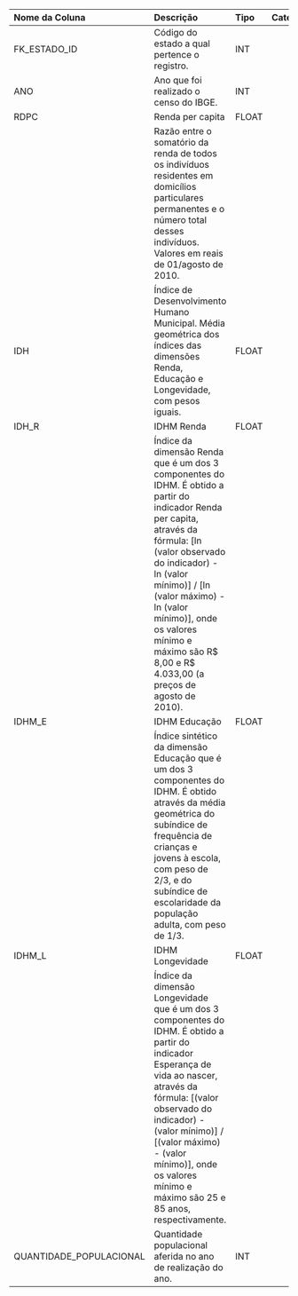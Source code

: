 | Nome da Coluna          | Descrição                                                                                                                                                                                                                                                                                                                    | Tipo   | Categorias   | Observação    |
|:------------------------|:-----------------------------------------------------------------------------------------------------------------------------------------------------------------------------------------------------------------------------------------------------------------------------------------------------------------------------|:-------|:-------------|:--------------|
| FK_ESTADO_ID            | Código do estado a qual pertence o registro.                                                                                                                                                                                                                                                                                 | INT    |              |               |
| ANO                     | Ano que foi realizado o censo do IBGE.                                                                                                                                                                                                                                                                                       | INT    |              |               |
| RDPC                    | Renda per capita                                                                                                                                                                                                                                                                                                             | FLOAT  |              |               |
|                         | Razão entre o somatório da renda de todos os indivíduos residentes em domicílios particulares permanentes e o número total desses indivíduos. Valores em reais de 01/agosto de 2010.                                                                                                                                         |        |              |               |
| IDH                     | Índice de Desenvolvimento Humano Municipal. Média geométrica dos índices das dimensões Renda, Educação e Longevidade, com pesos iguais.                                                                                                                                                                                      | FLOAT  |              |               |
| IDH_R                   | IDHM Renda                                                                                                                                                                                                                                                                                                                   | FLOAT  |              |               |
|                         | Índice da dimensão Renda que é um dos 3 componentes do IDHM. É obtido a partir do indicador Renda per capita, através da fórmula: [ln (valor observado do indicador) - ln (valor mínimo)] / [ln (valor máximo) - ln (valor mínimo)], onde os valores mínimo e máximo são R$ 8,00 e R$ 4.033,00 (a preços de agosto de 2010). |        |              |               |
| IDHM_E                  | IDHM Educação                                                                                                                                                                                                                                                                                                                | FLOAT  |              |               |
|                         | Índice sintético da dimensão Educação que é um dos 3 componentes do IDHM. É obtido através da média geométrica do subíndice de frequência de crianças e jovens à escola, com peso de 2/3, e do subíndice de escolaridade da população adulta, com peso de 1/3.                                                               |        |              |               |
| IDHM_L                  | IDHM Longevidade                                                                                                                                                                                                                                                                                                             | FLOAT  |              |               |
|                         | Índice da dimensão Longevidade que é um dos 3 componentes do IDHM. É obtido a partir do indicador Esperança de vida ao nascer, através da fórmula: [(valor observado do indicador) - (valor mínimo)] / [(valor máximo) - (valor mínimo)], onde os valores mínimo e máximo são 25 e 85 anos, respectivamente.                 |        |              |               |
| QUANTIDADE_POPULACIONAL | Quantidade populacional aferida no ano de realização do ano.                                                                                                                                                                                                                                                                 | INT    |              |               |